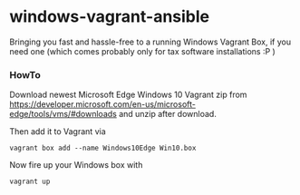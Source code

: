 # windows-vagrant-ansible
Bringing you fast and hassle-free to a running Windows Vagrant Box, if you need one (which comes probably only for tax software installations :P )


### HowTo

Download newest Microsoft Edge Windows 10 Vagrant zip from https://developer.microsoft.com/en-us/microsoft-edge/tools/vms/#downloads and unzip after download.

Then add it to Vagrant via

```
vagrant box add --name Windows10Edge Win10.box
```

Now fire up your Windows box with

```
vagrant up
```